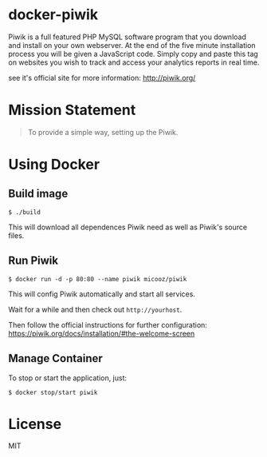 # docker-piwik

Piwik is a full featured PHP MySQL software program that you download and install on your own webserver. At the end of the five minute installation process you will be given a JavaScript code. Simply copy and paste this tag on websites you wish to track and access your analytics reports in real time.

see it's official site for more information: http://piwik.org/

# Mission Statement

> To provide a simple way, setting up the Piwik.

# Using Docker

## Build image

    $ ./build

This will download all dependences Piwik need as well as Piwik's source files.

## Run Piwik

    $ docker run -d -p 80:80 --name piwik micooz/piwik

This will config Piwik automatically and start all services.

Wait for a while and then check out `http://yourhost`.

Then follow the official instructions for further configuration: https://piwik.org/docs/installation/#the-welcome-screen

## Manage Container

To stop or start the application, just:

    $ docker stop/start piwik

# License

MIT
